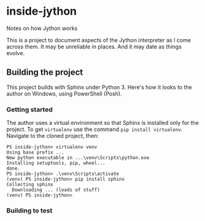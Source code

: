 # inside-jython
Notes on how Jython works

This is a project to document aspects of the Jython interpreter as I come across them. It may be unreliable in places. And it may date as things evolve.


## Building the project

This project builds with Sphinx under Python 3. Here's how it looks to the author on Windows, using PowerShell (Posh).

### Getting started

The author uses a virtual environment so that Sphinx is installed only for the project. To get `virtualenv` use the command `pip install virtualenv`. Navigate to the cloned project, then:
```
PS inside-jython> virtualenv venv
Using base prefix ...
New python executable in ...\venv\Scripts\python.exe
Installing setuptools, pip, wheel...
done.
PS inside-jython> .\venv\Scripts\activate
(venv) PS inside-jython> pip install sphinx
Collecting sphinx
  Downloading ... (loads of stuff)
(venv) PS inside-jython>
```

### Building to test


